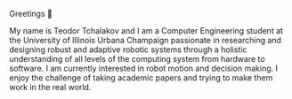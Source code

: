 Greetings 👋

My name is Teodor Tchalakov and I am a Computer Engineering student at the University of Illinois Urbana Champaign passionate in researching and designing robust and adaptive robotic systems through a holistic understanding of all levels of the computing system from hardware to software. I am currently interested in robot motion and decision making. I enjoy the challenge of taking academic papers and trying to make them work in the real world.
